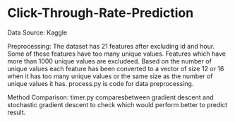 # Click-Through-Rate-Prediction

Data Source: Kaggle

Preprocessing: The dataset has 21 features after excluding id and hour. Some of these features have too many unique values. Features which have more than 1000 unique values are excludeed. Based on the number of unique values each feature has been converted to a vector of size 12 or 16 when it has too many unique values or the same size as the number of unique values it has. process.py is code for data preprocessing.

Method Comparison: timer.py comparesbetween gradient descent and stochastic gradient descent to check which would perform better to predict result. 

